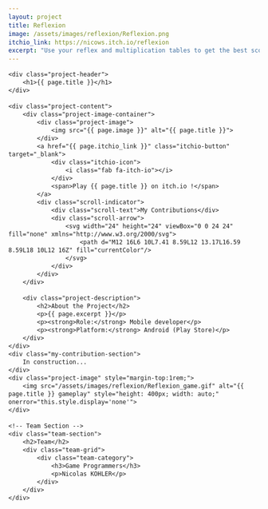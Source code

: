 ```yaml
---
layout: project
title: Reflexion
image: /assets/images/reflexion/Reflexion.png
itchio_link: https://nicows.itch.io/reflexion
excerpt: "Use your reflex and multiplication tables to get the best score."
---
```


<div class="project-container">
    <!-- Animated background elements -->
    <div class="project-bg-patterns">
        <div class="geometric-pattern"></div>
        <div class="particle-field"></div>
    </div>

    <div class="project-header">
        <h1>{{ page.title }}</h1>
    </div>
    
    <div class="project-content">
        <div class="project-image-container">
            <div class="project-image">
                <img src="{{ page.image }}" alt="{{ page.title }}">
            </div>
            <a href="{{ page.itchio_link }}" class="itchio-button" target="_blank">
                <div class="itchio-icon">
                    <i class="fab fa-itch-io"></i>
                </div>
                <span>Play {{ page.title }} on itch.io !</span>
            </a>
            <div class="scroll-indicator">
                <div class="scroll-text">My Contributions</div>
                <div class="scroll-arrow">
                    <svg width="24" height="24" viewBox="0 0 24 24" fill="none" xmlns="http://www.w3.org/2000/svg">
                        <path d="M12 16L6 10L7.41 8.59L12 13.17L16.59 8.59L18 10L12 16Z" fill="currentColor"/>
                    </svg>
                </div>
            </div>
        </div>
        
        <div class="project-description">
            <h2>About the Project</h2>
            <p>{{ page.excerpt }}</p>
            <p><strong>Role:</strong> Mobile developer</p>
            <p><strong>Platform:</strong> Android (Play Store)</p>
        </div>
    </div>
    <div class="my-contribution-section">
        In construction...
    </div>
    <div class="project-image" style="margin-top:1rem;">
        <img src="/assets/images/reflexion/Reflexion_game.gif" alt="{{ page.title }} gameplay" style="height: 400px; width: auto;" onerror="this.style.display='none'">
    </div>

    <!-- Team Section -->
    <div class="team-section">
        <h2>Team</h2>
        <div class="team-grid">
            <div class="team-category">
                <h3>Game Programmers</h3>
                <p>Nicolas KOHLER</p>
            </div>
        </div>
    </div>
</div>
